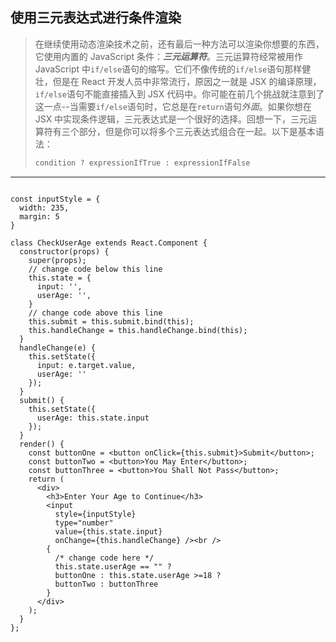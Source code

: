 ## 使用三元表达式进行条件渲染

> 在继续使用动态渲染技术之前，还有最后一种方法可以渲染你想要的东西，它使用内置的 JavaScript 条件：***三元运算符***。三元运算符经常被用作 JavaScript 中`if/else`语句的缩写。它们不像传统的`if/else`语句那样健壮，但是在 React 开发人员中非常流行，原因之一就是 JSX 的编译原理，`if/else`语句不能直接插入到 JSX 代码中。你可能在前几个挑战就注意到了这一点--当需要`if/else`语句时，它总是在`return`语句*外面*。如果你想在 JSX 中实现条件逻辑，三元表达式是一个很好的选择。回想一下，三元运算符有三个部分，但是你可以将多个三元表达式组合在一起。以下是基本语法：
>
> ```html
> condition ? expressionIfTrue : expressionIfFalse
> ```

---

```react

const inputStyle = {
  width: 235,
  margin: 5
}

class CheckUserAge extends React.Component {
  constructor(props) {
    super(props);
    // change code below this line
    this.state = {
      input: '',
      userAge: '',
    }
    // change code above this line
    this.submit = this.submit.bind(this);
    this.handleChange = this.handleChange.bind(this);
  }
  handleChange(e) {
    this.setState({
      input: e.target.value,
      userAge: ''
    });
  }
  submit() {
    this.setState({
      userAge: this.state.input
    });
  }
  render() {
    const buttonOne = <button onClick={this.submit}>Submit</button>;
    const buttonTwo = <button>You May Enter</button>;
    const buttonThree = <button>You Shall Not Pass</button>;
    return (
      <div>
        <h3>Enter Your Age to Continue</h3>
        <input
          style={inputStyle}
          type="number"
          value={this.state.input}
          onChange={this.handleChange} /><br />
        {
          /* change code here */
          this.state.userAge == "" ? 
          buttonOne : this.state.userAge >=18 ?
          buttonTwo : buttonThree
        }
      </div>
    );
  }
};
```

